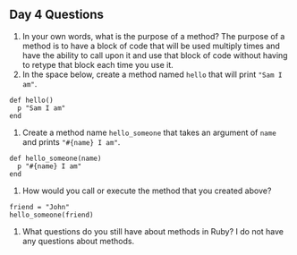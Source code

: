 ## Day 4 Questions

1. In your own words, what is the purpose of a method?
The purpose of a method is to have a block of code that will be used multiply times and have the ability to call upon it and use that block of code without having to retype that block each time you use it.
1. In the space below, create a method named `hello` that will print `"Sam I am"`.
```
def hello()
  p "Sam I am"
end
```

1. Create a method name `hello_someone` that takes an argument of `name` and prints `"#{name} I am"`.
```
def hello_someone(name)
  p "#{name} I am"
end
```
1. How would you call or execute the method that you created above?
```
friend = "John"
hello_someone(friend)
```

1. What questions do you still have about methods in Ruby?
I do not have any questions about methods.
